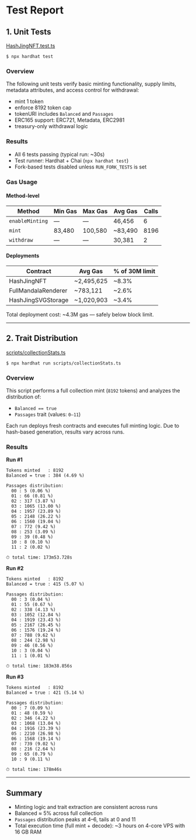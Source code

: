 # Test Report

## 1. Unit Tests

[HashJingNFT.test.ts](https://github.com/DataSattva/hashjing-nft/blob/main/test/HashJingNFT.test.ts)
```
$ npx hardhat test
```

### Overview

The following unit tests verify basic minting functionality, supply limits, metadata attributes, and access control for withdrawal:

* mint 1 token
* enforce 8192 token cap
* tokenURI includes `Balanced` and `Passages`
* ERC165 support: ERC721, Metadata, ERC2981
* treasury-only withdrawal logic

### Results

* All 6 tests passing (typical run: \~30s)
* Test runner: Hardhat + Chai (`npx hardhat test`)
* Fork-based tests disabled unless `RUN_FORK_TESTS` is set

### Gas Usage

#### Method-level

| Method          | Min Gas | Max Gas | Avg Gas  | Calls |
| --------------- | ------- | ------- | -------- | ----- |
| `enableMinting` | —       | —       | 46,456   | 6     |
| `mint`          | 83,480  | 100,580 | \~83,490 | 8196  |
| `withdraw`      | —       | —       | 30,381   | 2     |

#### Deployments

| Contract            | Avg Gas     | % of 30M limit |
| ------------------- | ----------- | -------------- |
| HashJingNFT         | \~2,495,625 | \~8.3%         |
| FullMandalaRenderer | \~783,121   | \~2.6%         |
| HashJingSVGStorage  | \~1,020,903 | \~3.4%         |

Total deployment cost: \~4.3M gas — safely below block limit.

---

## 2. Trait Distribution

[scripts/collectionStats.ts](https://github.com/DataSattva/hashjing-nft/blob/main/scripts/collectionStats.ts)
```
$ npx hardhat run scripts/collectionStats.ts
```

### Overview

This script performs a full collection mint (`8192` tokens) and analyzes the distribution of:

* `Balanced == true`
* `Passages` trait (values: `0–11`)

Each run deploys fresh contracts and executes full minting logic. Due to hash-based generation, results vary across runs.

### Results

<strong>Run #1</strong>

```
Tokens minted   : 8192
Balanced = true : 384 (4.69 %)

Passages distribution:
  00 : 5 (0.06 %)
  01 : 66 (0.81 %)
  02 : 317 (3.87 %)
  03 : 1065 (13.00 %)
  04 : 1957 (23.89 %)
  05 : 2148 (26.22 %)
  06 : 1560 (19.04 %)
  07 : 772 (9.42 %)
  08 : 253 (3.09 %)
  09 : 39 (0.48 %)
  10 : 8 (0.10 %)
  11 : 2 (0.02 %)

⏱ total time: 173m53.728s
```

<strong>Run #2</strong>

```
Tokens minted   : 8192
Balanced = true : 415 (5.07 %)

Passages distribution:
  00 : 3 (0.04 %)
  01 : 55 (0.67 %)
  02 : 338 (4.13 %)
  03 : 1052 (12.84 %)
  04 : 1919 (23.43 %)
  05 : 2167 (26.45 %)
  06 : 1576 (19.24 %)
  07 : 788 (9.62 %)
  08 : 244 (2.98 %)
  09 : 46 (0.56 %)
  10 : 3 (0.04 %)
  11 : 1 (0.01 %)

⏱ total time: 183m38.856s
```

<strong>Run #3</strong>

```
Tokens minted   : 8192  
Balanced = true : 421 (5.14 %)

Passages distribution:
  00 : 7 (0.09 %)
  01 : 48 (0.59 %)
  02 : 346 (4.22 %)
  03 : 1068 (13.04 %)
  04 : 1916 (23.39 %)
  05 : 2210 (26.98 %)
  06 : 1568 (19.14 %)
  07 : 739 (9.02 %)
  08 : 216 (2.64 %)
  09 : 65 (0.79 %)
  10 : 9 (0.11 %)

⏱ total time: 178m46s
```
---

## Summary

* Minting logic and trait extraction are consistent across runs
* Balanced ≈ 5% across full collection
* `Passages` distribution peaks at 4–6, tails at 0 and 11
* Total execution time (full mint + decode): \~3 hours on 4-core VPS with 16 GB RAM

